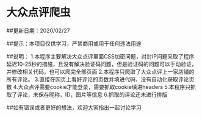 # 大众点评爬虫
##更新日期：2020/02/27

##提示：本项目仅供学习，严禁商用或用于任何违法用途

##说明：
1.本程序主要解决大众点评里面CSS加密问题，对封IP问题采取了程序延迟10-25秒的措施，且没有解决验证码问题，但是验证码的问题可以手动验证，并修改相关代码，也可以爬完全部页面
2.本程序只爬取了大众点评上一家店铺的所有评论。
3.直接在网页上看好评论的页数并填进代码，没有自动化获取评论页数
4.大众点评需要cookie才能登录，需要抓取cookie填进headers
5.本程序只抓取了评论，未保存昵称，ID，图片等信息
6.抓取的评论还未进行排版

##如有错误或者更好的想法，欢迎大家指出一起讨论学习
